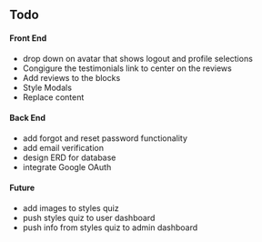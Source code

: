 ## Todo

#### Front End
* drop down on avatar that shows logout and profile selections
* Congigure the testimonials link to center on the reviews
* Add reviews to the blocks
* Style Modals
* Replace content

#### Back End
* add forgot and reset password functionality
* add email verification
* design ERD for database
* integrate Google OAuth

#### Future
* add images to styles quiz
* push styles quiz to user dashboard
* push info from styles quiz to admin dashboard
